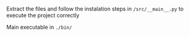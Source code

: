 Extract the files and follow the instalation steps in `/src/__main__.py` to execute the project correctly

Main executable in `./bin/`